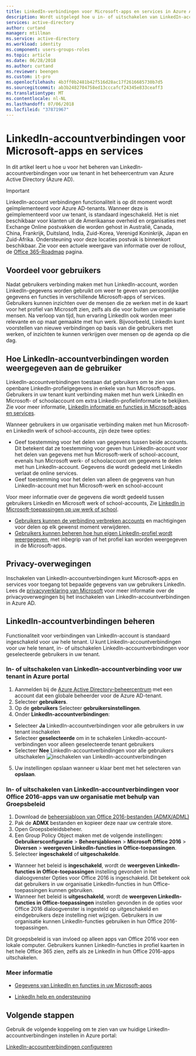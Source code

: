 ```yaml
---
title: LinkedIn-verbindingen voor Microsoft-apps en services in Azure Active Directory inschakelen | Microsoft Docs
description: Wordt uitgelegd hoe u in- of uitschakelen van LinkedIn-accountverbindingen voor Microsoft-apps in Azure Active Directory
services: active-directory
author: curtand
manager: mtillman
ms.service: active-directory
ms.workload: identity
ms.component: users-groups-roles
ms.topic: article
ms.date: 06/28/2018
ms.author: curtand
ms.reviewer: beengen
ms.custom: it-pro
ms.openlocfilehash: 4b3ff0b2481b42f516d28ac17f2616685730b7d5
ms.sourcegitcommit: ab3b2482704758ed13cccafcf24345e833ceaff3
ms.translationtype: MT
ms.contentlocale: nl-NL
ms.lasthandoff: 07/06/2018
ms.locfileid: "37871967"
---
```

# <a name="linkedin-account-connections-for-microsoft-apps-and-services"></a>LinkedIn-accountverbindingen voor Microsoft-apps en services
In dit artikel leert u hoe u voor het beheren van LinkedIn-accountverbindingen voor uw tenant in het beheercentrum van Azure Active Directory (Azure AD). 

> [!IMPORTANT]
> LinkedIn-account verbindingen functionaliteit is op dit moment wordt geïmplementeerd voor Azure AD-tenants. Wanneer deze is geïmplementeerd voor uw tenant, is standaard ingeschakeld. Het is niet beschikbaar voor klanten uit de Amerikaanse overheid en organisaties met Exchange Online postvakken die worden gehost in Australië, Canada, China, Frankrijk, Duitsland, India, Zuid-Korea, Verenigd Koninkrijk, Japan en Zuid-Afrika. Ondersteuning voor deze locaties postvak is binnenkort beschikbaar.  Zie voor een actuele weergave van informatie over de rollout, de [Office 365-Roadmap](https://products.office.com/business/office-365-roadmap?filters=%26freeformsearch=linkedin#abc) pagina.

## <a name="benefit-to-users"></a>Voordeel voor gebruikers
Nadat gebruikers verbinding maken met hun LinkedIn-account, worden LinkedIn-gegevens worden gebruikt om weer te geven van persoonlijke gegevens en functies in verschillende Microsoft-apps of services. Gebruikers kunnen inzichten over de mensen die ze werken met in de kaart voor het profiel van Microsoft zien, zelfs als die voor buiten uw organisatie mensen. Na verloop van tijd, hun ervaring LinkedIn ook worden meer relevante en op maat gemaakte met hun werk. Bijvoorbeeld, LinkedIn kunt voorstellen van nieuwe verbindingen op basis van die gebruikers met werken, of inzichten te kunnen verkrijgen over mensen op de agenda op die dag.

## <a name="how-linkedin-account-connections-appear-to-the-user"></a>Hoe LinkedIn-accountverbindingen worden weergegeven aan de gebruiker
LinkedIn-accountverbindingen toestaan dat gebruikers om te zien van openbare LinkedIn-profielgegevens in enkele van hun Microsoft-apps. Gebruikers in uw tenant kunt verbinding maken met hun werk LinkedIn en Microsoft- of schoolaccount om extra LinkedIn-profielinformatie te bekijken. Zie voor meer informatie, [LinkedIn informatie en functies in Microsoft-apps en services](https://go.microsoft.com/fwlink/?linkid=850740).

Wanneer gebruikers in uw organisatie verbinding maken met hun Microsoft- en LinkedIn werk of school-accounts, zijn deze twee opties: 
* Geef toestemming voor het delen van gegevens tussen beide accounts. Dit betekent dat ze toestemming voor geven hun LinkedIn-account voor het delen van gegevens met hun Microsoft-werk of school-account, evenals hun Microsoft werk- of schoolaccount om gegevens te delen met hun LinkedIn-account. Gegevens die wordt gedeeld met LinkedIn verlaat de online services. 
* Geef toestemming voor het delen van alleen de gegevens van hun LinkedIn-account met hun Microsoft-werk en school-account

Voor meer informatie over de gegevens die wordt gedeeld tussen gebruikers LinkedIn en Microsoft werk of school-accounts, Zie [LinkedIn in Microsoft-toepassingen op uw werk of school](https://www.linkedin.com/help/linkedin/answer/84077). 
* [Gebruikers kunnen de verbinding verbreken accounts](https://www.linkedin.com/help/linkedin/answer/85097) en machtigingen voor delen op elk gewenst moment verwijderen. 
* [Gebruikers kunnen beheren hoe hun eigen LinkedIn-profiel wordt weergegeven](https://www.linkedin.com/help/linkedin/answer/83), met inbegrip van of het profiel kan worden weergegeven in de Microsoft-apps.

## <a name="privacy-considerations"></a>Privacy-overwegingen
Inschakelen van LinkedIn-accountverbindingen kunt Microsoft-apps en services voor toegang tot bepaalde gegevens van uw gebruikers LinkedIn. Lees de [privacyverklaring van Microsoft](https://privacy.microsoft.com/privacystatement/) voor meer informatie over de privacyoverwegingen bij het inschakelen van LinkedIn-accountverbindingen in Azure AD. 

## <a name="manage-linkedin-account-connections"></a>LinkedIn-accountverbindingen beheren
Functionaliteit voor verbindingen van LinkedIn-account is standaard ingeschakeld voor uw hele tenant. U kunt LinkedIn-accountverbindingen voor uw hele tenant, in- of uitschakelen LinkedIn-accountverbindingen voor geselecteerde gebruikers in uw tenant. 

### <a name="enable-or-disable-linkedin-account-connection-for-your-tenant-in-the-azure-portal"></a>In- of uitschakelen van LinkedIn-accountverbinding voor uw tenant in Azure portal

1. Aanmelden bij de [Azure Active Directory-beheercentrum](https://aad.portal.azure.com/) met een account dat een globale beheerder voor de Azure AD-tenant.
2. Selecteer **gebruikers**.
3. Op de **gebruikers** Selecteer **gebruikersinstellingen**.
4. Onder **LinkedIn-accountverbindingen**:
  * Selecteer **Ja** LinkedIn-accountverbindingen voor alle gebruikers in uw tenant inschakelen
  * Selecteer **geselecteerde** om in te schakelen LinkedIn-account-verbindingen voor alleen geselecteerde tenant gebruikers
  * Selecteer **Nee** LinkedIn-accountverbindingen voor alle gebruikers uitschakelen ![inschakelen van LinkedIn-accountverbindingen](./media/linkedin-integration/linkedin-integration.png)
5. Uw instellingen opslaan wanneer u klaar bent met het selecteren van **opslaan**.

### <a name="enable-or-disable-linkedin-account-connections-for-your-organizations-office-2016-apps-using-group-policy"></a>In- of uitschakelen van LinkedIn-accountverbindingen voor Office 2016-apps van uw organisatie met behulp van Groepsbeleid

1. Download de [beheersjabloon van Office 2016-bestanden (ADMX/ADML)](https://www.microsoft.com/download/details.aspx?id=49030)
2. Pak de **ADMX** bestanden en kopieer deze naar uw centrale store.
3. Open Groepsbeleidsbeheer.
4. Een Group Policy Object maken met de volgende instellingen: **Gebruikersconfiguratie** > **Beheersjablonen** > **Microsoft Office 2016**  >  **Diversen** > **weergeven LinkedIn-functies in Office-toepassingen**.
5. Selecteer **ingeschakeld** of **uitgeschakelde**.
  * Wanneer het beleid is **ingeschakeld**, wordt de **weergeven LinkedIn-functies in Office-toepassingen** instelling gevonden in het dialoogvenster Opties voor Office 2016 is ingeschakeld. Dit betekent ook dat gebruikers in uw organisatie LinkedIn-functies in hun Office-toepassingen kunnen gebruiken.
  * Wanneer het beleid is **uitgeschakeld**, wordt de **weergeven LinkedIn-functies in Office-toepassingen** instellen gevonden in de opties voor Office 2016 dialoogvenster is ingesteld op uitgeschakeld en eindgebruikers deze instelling niet wijzigen. Gebruikers in uw organisatie kunnen LinkedIn-functies gebruiken in hun Office 2016-toepassingen.

Dit groepsbeleid is van invloed op alleen apps van Office 2016 voor een lokale computer. Gebruikers kunnen LinkedIn-functies in profiel kaarten in het hele Office 365 zien, zelfs als ze LinkedIn in hun Office 2016-apps uitschakelen. 

### <a name="learn-more"></a>Meer informatie 
* [Gegevens van LinkedIn en functies in uw Microsoft-apps](https://go.microsoft.com/fwlink/?linkid=850740)

* [LinkedIn help en ondersteuning](https://www.linkedin.com/help/linkedin)

## <a name="next-steps"></a>Volgende stappen
Gebruik de volgende koppeling om te zien van uw huidige LinkedIn-accountverbindingen instellen in Azure portal:

[LinkedIn-accountverbindingen configureren](https://aad.portal.azure.com/#blade/Microsoft_AAD_IAM/UserManagementMenuBlade/UserSettings) 